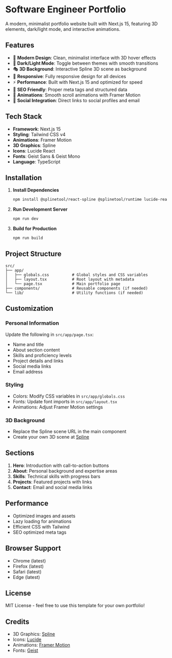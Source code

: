 # Software Engineer Portfolio

A modern, minimalist portfolio website built with Next.js 15, featuring 3D elements, dark/light mode, and interactive animations.

## Features

- 🎨 **Modern Design**: Clean, minimalist interface with 3D hover effects
- 🌙 **Dark/Light Mode**: Toggle between themes with smooth transitions
- 🎭 **3D Background**: Interactive Spline 3D scene as background
- 📱 **Responsive**: Fully responsive design for all devices
- ⚡ **Performance**: Built with Next.js 15 and optimized for speed
- 🎯 **SEO Friendly**: Proper meta tags and structured data
- 🎪 **Animations**: Smooth scroll animations with Framer Motion
- 🔗 **Social Integration**: Direct links to social profiles and email

## Tech Stack

- **Framework**: Next.js 15
- **Styling**: Tailwind CSS v4
- **Animations**: Framer Motion
- **3D Graphics**: Spline
- **Icons**: Lucide React
- **Fonts**: Geist Sans & Geist Mono
- **Language**: TypeScript

## Installation

1. **Install Dependencies**

   ```bash
   npm install @splinetool/react-spline @splinetool/runtime lucide-react framer-motion
   ```

2. **Run Development Server**

   ```bash
   npm run dev
   ```

3. **Build for Production**
   ```bash
   npm run build
   ```

## Project Structure

```
src/
├── app/
│   ├── globals.css          # Global styles and CSS variables
│   ├── layout.tsx           # Root layout with metadata
│   └── page.tsx             # Main portfolio page
├── components/              # Reusable components (if needed)
└── lib/                     # Utility functions (if needed)
```

## Customization

### Personal Information

Update the following in `src/app/page.tsx`:

- Name and title
- About section content
- Skills and proficiency levels
- Project details and links
- Social media links
- Email address

### Styling

- Colors: Modify CSS variables in `src/app/globals.css`
- Fonts: Update font imports in `src/app/layout.tsx`
- Animations: Adjust Framer Motion settings

### 3D Background

- Replace the Spline scene URL in the main component
- Create your own 3D scene at [Spline](https://spline.design)

## Sections

1. **Hero**: Introduction with call-to-action buttons
2. **About**: Personal background and expertise areas
3. **Skills**: Technical skills with progress bars
4. **Projects**: Featured projects with links
5. **Contact**: Email and social media links

## Performance

- Optimized images and assets
- Lazy loading for animations
- Efficient CSS with Tailwind
- SEO optimized meta tags

## Browser Support

- Chrome (latest)
- Firefox (latest)
- Safari (latest)
- Edge (latest)

## License

MIT License - feel free to use this template for your own portfolio!

## Credits

- 3D Graphics: [Spline](https://spline.design)
- Icons: [Lucide](https://lucide.dev)
- Animations: [Framer Motion](https://www.framer.com/motion/)
- Fonts: [Geist](https://vercel.com/font)
